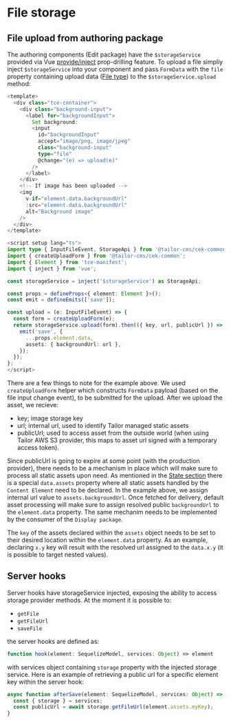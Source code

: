 # File storage

## File upload from authoring package

The authoring components (Edit package) have the `$storageService` provided via
Vue [provide/inject](https://v2.vuejs.org/v2/api/#provide-inject) prop-drilling
feature. To upload a file simpliy inject `$storageService` into your component
and pass `FormData` with the `file` property containing upload data
([File type](https://developer.mozilla.org/en-US/docs/Web/API/File]))
to the
`$storageService.upload` method:

```ts
<template>
  <div class="tce-container">
    <div class="background-input">
      <label for="backgroundInput">
        Set background:
        <input
          id="backgroundInput"
          accept="image/png, image/jpeg"
          class="background-input"
          type="file"
          @change="(e) => upload(e)"
        />
      </label>
    </div>
    <!-- If image has been uploaded -->
    <img
      v-if="element.data.backgroundUrl"
      :src="element.data.backgroundUrl"
      alt="Background image"
    />
  </div>
</template>

<script setup lang="ts">
import type { InputFileEvent, StorageApi } from '@tailor-cms/cek-common';
import { createUploadForm } from '@tailor-cms/cek-common';
import { Element } from 'tce-manifest';
import { inject } from 'vue';

const storageService = inject('$storageService') as StorageApi;

const props = defineProps<{ element: Element }>();
const emit = defineEmits(['save']);

const upload = (e: InputFileEvent) => {
  const form = createUploadForm(e);
  return storageService.upload(form).then(({ key, url, publicUrl }) => {
    emit('save', {
      ...props.element.data,
      assets: { backgroundUrl: url },
    });
  });
};
</script>
```

There are a few things to note for the example above. We used `createUploadForm`
helper which constructs `FormData` payload (based on the file input change
event), to be submitted for the upload. After we upload the asset, we recieve:

- key; image storage key
- url; internal url, used to identify Tailor managed static assets
- publicUrl; used to access asset from the outside world (when using Tailor
  AWS S3 provider, this maps to asset url signed with a temporary access token).

Since publicUrl is going to expire at some point (with the production provider),
there needs to be a mechanism in place which will make sure to process all
static assets upon need. As mentioned in the
[State section](http://localhost:5173/xt/state.html#data-assets-property)
there is a special `data.assets` property where all static assets handled
by the `Content Element` need to be declared. In the example above, we assign
internal url value to `assets.backgroundUrl`. Once fetched for delivery,
default asset processing will make sure to assign resolved public
`backgroundUrl` to the `element.data` property. The same mechanim needs to be
implemented by the consumer of the `Display package`.

The `key` of the assets declared within the `assets` object needs to be set to
their desired location within the `element.data` property. As an example,
declaring `x.y` key will result with the resolved url assigned to the
`data.x.y` (it is possible to target nested values).

## Server hooks

Server hooks have storageService injected, exposing the ability to access
storage provider methods. At the moment it is possible to:

- `getFile`
- `getFileUrl`
- `saveFile`

the server hooks are defined as:

```ts
function hook(element: SequelizeModel, services: Object) => element
```

with services object containing `storage` property with the injected storage
service. Here is an example of retrieving a public url for a specific
element key within the server hook:

```ts
async function afterSave(element: SequelizeModel, services: Object) => {
  const { storage } = services;
  const publicUrl = await storage.getFileUrl(element.assets.myKey);
}
```
